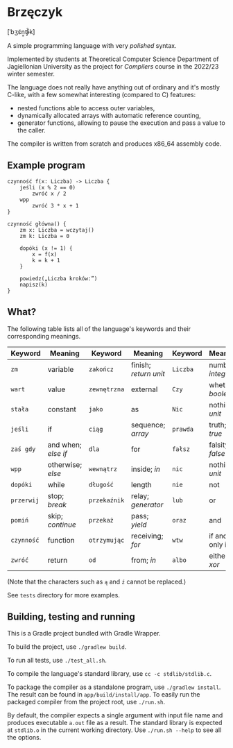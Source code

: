 # Brzęczyk

[ˈbʒɛ̃n͇ʧ̑ɨk]

A simple programming language with very *polished* syntax.

Implemented by students at Theoretical Computer Science Department of Jagiellonian University
as the project for *Compilers* course in the 2022/23 winter semester.

The language does not really have anything out of ordinary and it's mostly C-like, with a few somewhat interesting (compared to C) features:

- nested functions able to access outer variables,
- dynamically allocated arrays with automatic reference counting,
- generator functions, allowing to pause the execution and pass a value to the caller.

The compiler is written from scratch and produces x86_64 assembly code.

## Example program

```
czynność f(x: Liczba) -> Liczba {
    jeśli (x % 2 == 0)
        zwróć x / 2
    wpp
        zwróć 3 * x + 1
}

czynność główna() {
    zm x: Liczba = wczytaj()
    zm k: Liczba = 0

    dopóki (x != 1) {
        x = f(x)
        k = k + 1
    }

    powiedz(„Liczba kroków:”)
    napisz(k)
}
```

## What?

The following table lists all of the language's keywords and their corresponding meanings.

Keyword    | Meaning             | Keyword      | Meaning               | Keyword  | Meaning
-----------|---------------------|--------------|-----------------------|----------|--------------------
`zm`       | variable            | `zakończ`    | finish; *return unit* | `Liczba` | number; *integer*
`wart`     | value               | `zewnętrzna` | external              | `Czy`    | whether; *boolean*
`stała`    | constant            | `jako`       | as                    | `Nic`    | nothing; *unit*
`jeśli`    | if                  | `ciąg`       | sequence; *array*     | `prawda` | truth; *true*
`zaś gdy`  | and when; *else if* | `dla`        | for                   | `fałsz`  | falsity; *false*
`wpp`      | otherwise; *else*   | `wewnątrz`   | inside; *in*          | `nic`    | nothing; *unit*
`dopóki`   | while               | `długość`    | length                | `nie`    | not
`przerwij` | stop; *break*       | `przekaźnik` | relay; *generator*    | `lub`    | or
`pomiń`    | skip; *continue*    | `przekaż`    | pass; *yield*         | `oraz`   | and
`czynność` | function            | `otrzymując` | receiving; *for*      | `wtw`    | if and only if
`zwróć`    | return              | `od`         | from; *in*            | `albo`   | either; *xor*

(Note that the characters such as `ą` and `ź` cannot be replaced.)

See `tests` directory for more examples.

## Building, testing and running

This is a Gradle project bundled with Gradle Wrapper.

To build the project, use `./gradlew build`.

To run all tests, use `./test_all.sh`.

To compile the language's standard library, use `cc -c stdlib/stdlib.c`.

To package the compiler as a standalone program, use `./gradlew install`.
The result can be found in `app/build/install/app`.
To easily run the packaged compiler from the project root, use `./run.sh`.

By default, the compiler expects a single argument with input file name and produces executable `a.out` file as a result.
The standard library is expected at `stdlib.o` in the current working directory.
Use `./run.sh --help` to see all the options.
